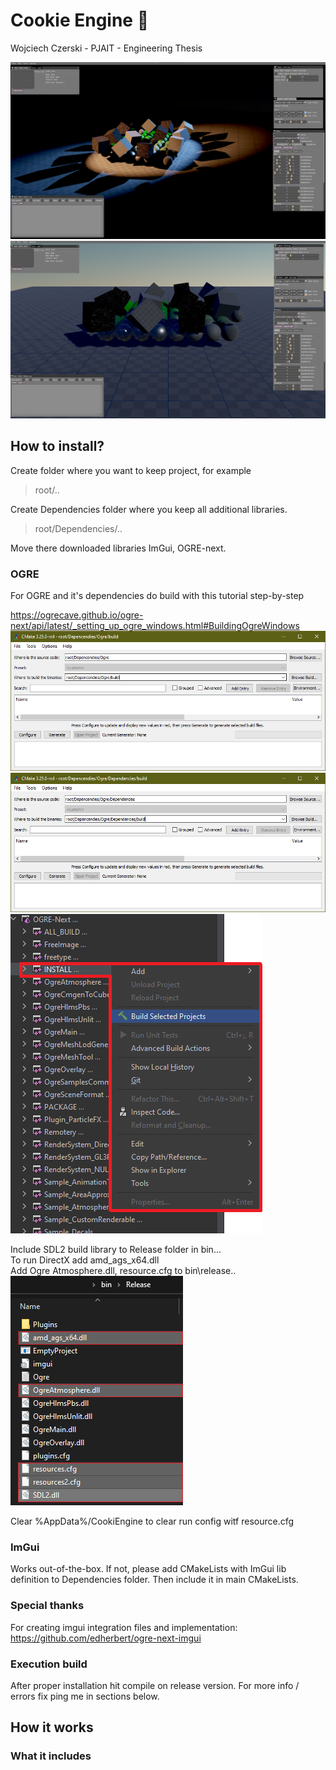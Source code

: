 [//]: # (![Alt text]&#40;./Screenshots/pjatk/Logo_EN_1.png "Cookie Engine Screen"&#41;)
# Cookie Engine :cookie:
Wojciech Czerski - PJAIT - Engineering Thesis 


![Alt text](./Screenshots/cookie.png "Cookie Engine - Dark Screen")
![Alt text](./Screenshots/cookie1.png "Cookie Engine - Default")

## How to install?
Create folder where you want to keep project, for example 
> root/..

Create Dependencies folder where you keep all additional libraries.
> root/Dependencies/..

Move there downloaded libraries ImGui, OGRE-next.

### OGRE

For OGRE and it's dependencies do build with this tutorial step-by-step

https://ogrecave.github.io/ogre-next/api/latest/_setting_up_ogre_windows.html#BuildingOgreWindows
![Alt text](./Screenshots/Cmake_install_2.png "Ogre-next make")
![Alt text](./Screenshots/Cmake_install.png "Ogre-next-deps make")
![Alt text](./Screenshots/ogre-build.png "Ogre install/build solution")

Include SDL2 build library to Release folder in bin.\..\
To run DirectX add amd_ags_x64.dll\
Add Ogre Atmosphere.dll, resource.cfg to bin\release\..\
![Alt text](./Screenshots/binaries-to-add.png "Binaries to add")

Clear %AppData%/CookiEngine to clear run config witf resource.cfg

### ImGui

Works out-of-the-box. If not, please add CMakeLists with ImGui lib definition to Dependencies folder.
Then include it in main CMakeLists.

### Special thanks
For creating imgui integration files and implementation:
https://github.com/edherbert/ogre-next-imgui

### Execution build

After proper installation hit compile on release version. 
For more info / errors fix ping me in sections below.

## How it works

### What it includes


